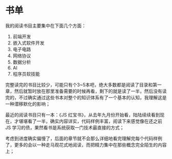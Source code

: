 # 书单

我的阅读书目主要集中在下面几个方面：

1. 前端开发
2. 嵌入式软件开发
3. 电子电路
4. 网络协议
5. 数据分析
6. AI
7. 程序员软技能

完整读完的书目比较少，可能只有个3~5本吧，绝大多数都是阅读了目录和第一章，然后就暂时放在那里准备需要的时候再看，剩下的就是读了一半，然后没有读完的，不过确实通过这些书本对整个的知识体系有了一个基本的认知，我理解这是一种潜移默化的影响；

最近的阅读书目只有一本：《JS 红宝书》，从去年九月份开始看，陆陆续续看到现在，才堪堪看了一半，确实内容详实，代码样例丰富，阅读下来感觉像在还之前 JS 学习的债，果然看书是系统获取一门技术最直接的方式；

考虑到进度确实偏慢了，后面的章节就不会那么详细地看完理解完每个代码样例了，更多的会以一种走马观花式地阅读，而把精力集中在那些概念完全陌生的内容上；
